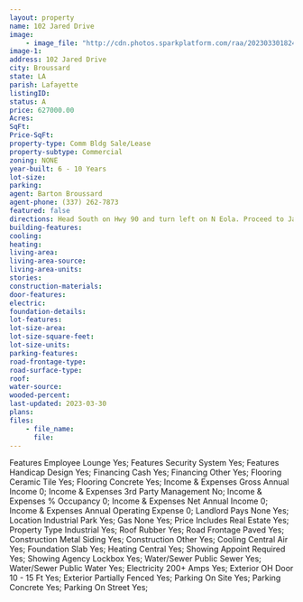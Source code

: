 ```yaml
---
layout: property
name: 102 Jared Drive
image:
    - image_file: "http://cdn.photos.sparkplatform.com/raa/20230330182450490671000000.jpg"
image-1:
address: 102 Jared Drive
city: Broussard
state: LA
parish: Lafayette
listingID: 
status: A
price: 627000.00
Acres: 
SqFt: 
Price-SqFt: 
property-type: Comm Bldg Sale/Lease
property-subtype: Commercial
zoning: NONE
year-built: 6 - 10 Years
lot-size: 
parking: 
agent: Barton Broussard
agent-phone: (337) 262-7873
featured: false
directions: Head South on Hwy 90 and turn left on N Eola. Proceed to Jared Drive on the right. The destination is the second property on the right.
building-features: 
cooling: 
heating: 
living-area: 
living-area-source: 
living-area-units: 
stories: 
construction-materials: 
door-features: 
electric: 
foundation-details: 
lot-features: 
lot-size-area: 
lot-size-square-feet: 
lot-size-units: 
parking-features: 
road-frontage-type: 
road-surface-type: 
roof: 
water-source: 
wooded-percent: 
last-updated: 2023-03-30
plans: 
files:
    - file_name:
      file:
---
```

Features	Employee Lounge	Yes;
Features	Security System	Yes;
Features	Handicap Design	Yes;
Financing	Cash	Yes;
Financing	Other	Yes;
Flooring	Ceramic Tile	Yes;
Flooring	Concrete	Yes;
Income & Expenses	Gross Annual Income	0;
Income & Expenses	3rd Party Management	No;
Income & Expenses	% Occupancy	0;
Income & Expenses	Net Annual Income	0;
Income & Expenses	Annual Operating Expense	0;
Landlord Pays	None	Yes;
Location	Industrial Park	Yes;
Gas	None	Yes;
Price Includes	Real Estate	Yes;
Property Type	Industrial	Yes;
Roof	Rubber	Yes;
Road Frontage	Paved	Yes;
Construction	Metal Siding	Yes;
Construction	Other	Yes;
Cooling	Central Air	Yes;
Foundation	Slab	Yes;
Heating	Central	Yes;
Showing	Appoint Required	Yes;
Showing	Agency Lockbox	Yes;
Water/Sewer	Public Sewer	Yes;
Water/Sewer	Public Water	Yes;
Electricity	200+ Amps	Yes;
Exterior	OH Door 10 - 15 Ft	Yes;
Exterior	Partially Fenced	Yes;
Parking	On Site	Yes;
Parking	Concrete	Yes;
Parking	On Street	Yes;

